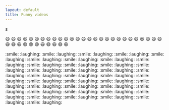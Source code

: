 ```yaml
---
layout: default
title: Funny videos
---
```


s

:smile: :laughing: :smile: :laughing: :smile: :laughing: :smile: :laughing: :smile: :laughing: :smile: :laughing: :smile: :laughing: :smile: :laughing: :smile: :laughing: :smile: :laughing: :smile: :laughing: :smile: :laughing: :smile: :laughing: :smile: :laughing: :smile: :laughing: :smile: :laughing: :smile: :laughing: :smile: :laughing: :smile: :laughing:


<!-- > > > > {% youtube U1BYWXUS_Rc %} --!>


:smile: :laughing: :smile: :laughing: :smile: :laughing: :smile: :laughing: :smile: :laughing: :smile: :laughing: :smile: :laughing: :smile: :laughing: :smile: :laughing: :smile: :laughing: :smile: :laughing: :smile: :laughing: :smile: :laughing: :smile: :laughing: :smile: :laughing: :smile: :laughing: :smile: :laughing: :smile: :laughing: :smile: :laughing:

<!-- > > > > {% youtube wmfhZr6ySFc %} --!>



:smile: :laughing: :smile: :laughing: :smile: :laughing: :smile: :laughing: :smile: :laughing: :smile: :laughing: :smile: :laughing: :smile: :laughing: :smile: :laughing: :smile: :laughing: :smile: :laughing: :smile: :laughing: :smile: :laughing: :smile: :laughing: :smile: :laughing: :smile: :laughing: :smile: :laughing: :smile: :laughing: :smile: :laughing:
